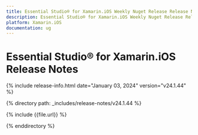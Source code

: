 ```yaml
---
title: Essential Studio® for Xamarin.iOS Weekly Nuget Release Release Notes  
description: Essential Studio® for Xamarin.iOS Weekly Nuget Release Release Notes  
platform: Xamarin.iOS
documentation: ug
---
```


# Essential Studio® for Xamarin.iOS  Release Notes  

{% include release-info.html date="January 03, 2024"  version="v24.1.44" %} 

{% directory path: _includes/release-notes/v24.1.44 %}

{% include {{file.url}} %}

{% enddirectory %}